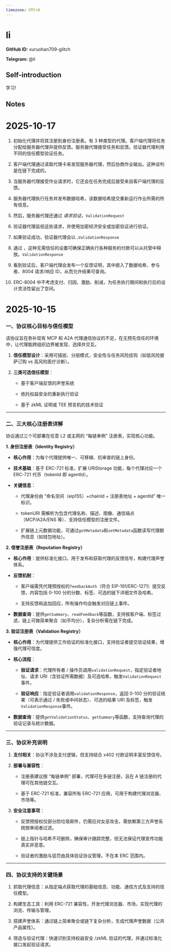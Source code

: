 ```yaml
---
timezone: UTC+8
---
```


# li

**GitHub ID:** xuruohan709-glitch

**Telegram:** @li

## Self-introduction

学习!

## Notes
<!-- Content_START -->
# 2025-10-17
<!-- DAILY_CHECKIN_2025-10-17_START -->
1.  初始化代理并将其注册到身份注册表。有 3 种类型的代理。客户端代理将任务分配给服务器代理并提供反馈。服务器代理接受任务和反馈。验证器代理利用不同的信任模型验证任务。
    
2.  客户端代理通过读取代理卡来发现服务器代理，然后协商作业输出。这种谈判是在链下完成的。
    
3.  当服务器代理接受作业请求时，它还会在任务完成后接受来自客户端代理的反馈。
    
4.  服务器代理执行任务并发布数据哈希，该数据哈希提交重新运行作业所需的所有信息。
    
5.  然后，服务器代理还通过 _请求验证。_`ValidationRequest`
    
6.  验证器代理监视这些请求，并使用加密经济安全或加密验证进行验证。
    
7.  如果验证成功，验证器代理会以 **_._**`ValidationResponse`
    
8.  通过 ，这种无需信任的设置可确保正确执行各种服务的付款可以从托管中释放。`ValidationResponse`
    
9.  看到验证后，客户端代理会发布一个反馈证明，其中嵌入了数据哈希、参与者、8004 请求/响应 ID，从而允许结果可查询。
    
10.  ERC-8004 中不考虑支付、归因、激励、削减，为任务执行期间和执行后的设计灵活性留出了空间。
<!-- DAILY_CHECKIN_2025-10-17_END -->

# 2025-10-15
<!-- DAILY_CHECKIN_2025-10-15_START -->

### **一、协议核心目标与信任模型**

该协议旨在弥补现有 MCP 和 A2A 代理通信协议的不足，在无预先信任的环境中，让代理能跨组织边界被发现、选择并交互。

1.  **信任模型设计**：采用可插拔、分层模式，安全性与任务风险挂钩（如低风险披萨订购 vs 高风险医疗诊断）。
    
2.  **三类可选信任模型**：
    
    -   基于客户端反馈的声誉系统
        
    -   依托权益安全的重新执行验证
        
    -   基于 zkML 证明或 TEE 预言机的技术验证
        

* * *

### **二、三大核心注册表详解**

协议通过三个可部署在任意 L2 或主网的 “每链单例” 注册表，实现核心功能。

**1\. 身份注册表（Identity Registry）**

-   **核心作用**：为每个代理提供唯一、可移植、抗审查的链上身份。
    
-   **技术基础**：基于 ERC-721 标准，扩展 URIStorage 功能，每个代理对应一个 ERC-721 代币（tokenId 即 agentId）。
    
-   **关键信息**：
    
    -   代理身份由 “命名空间（eip155）+chainId + 注册表地址 + agentId” 唯一标识。
        
    -   tokenURI 需解析为包含代理名称、描述、图像、通信端点（MCP/A2A/ENS 等）、支持信任模型的注册文件。
        
    -   扩展链上元数据功能，可通过`getMetadata`和`setMetadata`函数读写代理额外信息（如钱包地址）。
        

**2\. 信誉注册表（Reputation Registry）**

-   **核心作用**：提供标准化接口，用于发布和获取代理的反馈信号，构建代理声誉体系。
    
-   **反馈机制**：
    
    -   客户端需凭代理预授权的`feedbackAuth`（符合 EIP-191/ERC-1271）提交反馈，内容包括 0-100 分的分数、标签、可选的链下详细文件及哈希。
        
    -   支持反馈和追加回应，所有操作均会触发对应链上事件。
        
-   **数据查询**：提供`getSummary`、`readFeedback`等函数，支持按客户端、标签过滤，链上可做简单聚合（如平均分），复杂分析需在链下完成。
    

**3\. 验证注册表（Validation Registry）**

-   **核心作用**：为代理提供工作验证的标准化接口，支持验证者提交验证结果，增强代理可信度。
    
-   **核心流程**：
    
    -   **验证请求**：代理所有者 / 操作员调用`validationRequest`，指定验证者地址、请求 URI（含验证所需数据）及可选哈希，触发`ValidationRequest`事件。
        
    -   **验证响应**：指定验证者调用`validationResponse`，返回 0-100 分的验证结果（可表示通过 / 失败或中间状态）、可选的结果 URI 及标签，触发`ValidationResponse`事件。
        
-   **数据查询**：提供`getValidationStatus`、`getSummary`等函数，支持查询代理的验证记录与统计数据。
    

* * *

### **三、协议补充说明**

1.  **支付相关**：协议不涉及支付逻辑，但支持结合 x402 付款证明丰富反馈信号。
    
2.  **部署与兼容性**：
    
    -   注册表建议按 “每链单例” 部署，代理可在多链注册，且在 A 链注册的代理可在其他链交互。
        
    -   基于 ERC-721 标准，兼容所有 ERC-721 应用，可用于构建代理浏览器、市场等。
        
3.  **安全注意事项**：
    
    -   反馈预授权仅部分防垃圾邮件，仍需应对女巫攻击，需依赖第三方声誉系统按审阅者过滤。
        
    -   链上指针与哈希不可删除，确保审计跟踪完整，但无法保证代理宣传功能真实非恶意。
        
    -   验证者的激励与惩罚由具体验证协议管理，不在本 ERC 范围内。
        

* * *

### **四、协议支持的关键场景**

1.  抓取代理信息：从指定端点获取代理的基础信息、功能、通信方式及支持的信任模型。
    
2.  构建生态工具：利用 ERC-721 兼容性，开发代理浏览器、市场，实现代理的浏览、传输与管理。
    
3.  搭建声誉体系：通过链上简单聚合或链下复杂分析，生成代理声誉数据（公共产品属性）。
    
4.  筛选与验证代理：快速识别支持权益安全 /zkML 验证的代理，并通过标准化接口发起验证请求。
<!-- DAILY_CHECKIN_2025-10-15_END -->
<!-- Content_END -->
